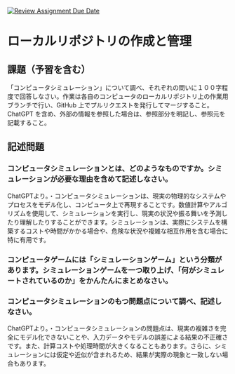 [![Review Assignment Due Date](https://classroom.github.com/assets/deadline-readme-button-24ddc0f5d75046c5622901739e7c5dd533143b0c8e959d652212380cedb1ea36.svg)](https://classroom.github.com/a/wXVH1iCY)
# ローカルリポジトリの作成と管理

## 課題（予習を含む）

「コンピュータシミュレーション」について調べ、それぞれの問いに１００字程度で回答しなさい。作業は各自のコンピュータのローカルリポジトリ上の作業用ブランチで行い、GitHub 上でプルリクエストを発行してマージすること。ChatGPT を含め、外部の情報を参照した場合は、参照部分を明記し、参照元を記載すること。

## 記述問題

### コンピュータシミュレーションとは、どのようなものですか。シミュレーションが必要な理由を含めて記述しなさい。
ChatGPTより。・コンピュータシミュレーションは、現実の物理的なシステムやプロセスをモデル化し、コンピュータ上で再現することです。数値計算やアルゴリズムを使用して、シミュレーションを実行し、現実の状況や振る舞いを予測したり理解したりすることができます。シミュレーションは、実際にシステムを構築するコストや時間がかかる場合や、危険な状況や複雑な相互作用を含む場合に特に有用です。
### コンピュータゲームには「シミュレーションゲーム」という分類があります。シミュレーションゲームを一つ取り上げ、「何がシミュレートされているのか」をかんたんにまとめなさい。

### コンピュータシミュレーションのもつ問題点について調べ、記述しなさい。
ChatGPTより。・コンピュータシミュレーションの問題点は、現実の複雑さを完全にモデル化できないことや、入力データやモデルの誤差による結果の不正確さです。また、計算コストや処理時間が大きくなることもあります。さらに、シミュレーションには仮定や近似が含まれるため、結果が実際の現象と一致しない場合もあります。
